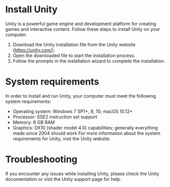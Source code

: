 # Install Unity
Unity is a powerful game engine and development platform for creating games and interactive content. Follow these steps to install Unity on your computer:

1. Download the Unity installation file from the Unity website (https://unity.com/).
2. Open the downloaded file to start the installation process.
3. Follow the prompts in the installation wizard to complete the installation.

# System requirements
In order to install and run Unity, your computer must meet the following system requirements:

- Operating system: Windows 7 SP1+, 8, 10; macOS 10.12+
- Processor: SSE2 instruction set support
- Memory: 8 GB RAM
- Graphics: DX10 (shader model 4.0) capabilities; generally everything made since 2004 should 	work
For more information about the system requirements for Unity, visit the Unity website.

# Troubleshooting
If you encounter any issues while installing Unity, please check the Unity documentation or visit the Unity support page for help.
